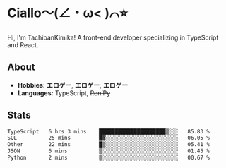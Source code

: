 # Ciallo～(∠・ω< )⌒⭐️

Hi, I'm TachibanKimika! A front-end developer specializing in TypeScript and React.

## About
- **Hobbies:** **エロゲー**, **エロゲー**, **エロゲー**
- **Languages:** TypeScript, ~~Ren’Py~~

## Stats
<!--START_SECTION:waka-->

```txt
TypeScript   6 hrs 3 mins    █████████████████████▒░░░   85.83 %
SQL          25 mins         █▓░░░░░░░░░░░░░░░░░░░░░░░   06.05 %
Other        22 mins         █▒░░░░░░░░░░░░░░░░░░░░░░░   05.41 %
JSON         6 mins          ▒░░░░░░░░░░░░░░░░░░░░░░░░   01.45 %
Python       2 mins          ▒░░░░░░░░░░░░░░░░░░░░░░░░   00.67 %
```

<!--END_SECTION:waka-->

<!-- ![Metrics](https://metrics.lecoq.io/TachibanaKimika?template=classic&base.activity=0&base.community=0&base.repositories=0&languages=1&isocalendar=1&isocalendar.duration=half-year&languages.limit=8&languages.sections=most-used&languages.colors=github&languages.threshold=0%25&languages.indepth=false&languages.recent.load=300&languages.recent.days=14&config.timezone=Asia%2FShanghai)
 -->
